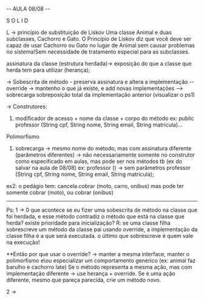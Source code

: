 -- AULA 08/08 --

S O L I D

L -> princípio de substituição de Liskov
Uma classe Animal e duas subclasses, Cachorro e Gato. O Princípio de Liskov diz que você deve ser capaz de usar Cachorro ou Gato no lugar de Animal sem causar problemas no sistema!Sem necessidade de tratamento especial para as subclasses.

assinatura da classe (estrutura herdada)-> exposição do que a classe que herda tem para utilizar (herança);

-> Sobescrita de método - preserva assinatura e altera a implementação -- 
    override -> mantenho o que já existe, e add novas implementações --> sobrecarga 
    sobreposição total da implementação anterior (visualizar o ps1)

-> Construtores:
1. modificador de acesso + nome da classe + corpo do método
ex: public professor (String cpf, String nome, String email, String matricula)...

Polimorfismo 
1. sobrecarga -> mesmo nome do método, mas com assinatura diferente (parâmetros diferentes) -> não necessariamente somente no construtor como especificado em aulas, mas pode ser nos métodos tb (ex do salvar na aula de 08/08) 
ex: professor () -> sem parâmetros
    professor (String cpf, String nome, String email, String matricula);

ex2: o pedágio tem: cancela.cobrar (moto, carro, onibus)
    mas pode ter somente cobrar (moto), ou cobrar (onibus)

----------------------------------

Ps:
1 -> 0 que acontece se eu fizer uma sobescrita de método na classe que foi herdada, e esse método contradiz o método que está na classe que herda? existe prioridade para inicialização?
R: se uma classe filha sobrescreve um método da classe pai usando override, a implementação da classe filha é a que será executada. o último que sobrescreve é quem vale na execução!

**Então por que usar o override? -> manter a mesma interface, manter o polimorfismo e\ou especializar um comportamento genérico (ex: animal faz barulho e cachorro late)
Se o método representa a mesma ação, mas com implementação diferente → use herança + override.
Se é uma ação diferente, mesmo que pareça parecida, crie um método novo.

2 -> 